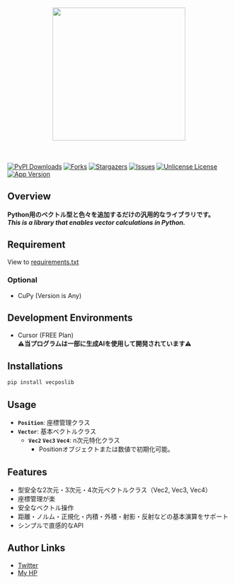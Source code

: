 <h1 id="top" align="center">
<img src="https://raw.githubusercontent.com/shotadft/VectorLib/master/.github/logo/VecPosLib-logo.svg" width="300" height="300" />
</h1><br/>

[![PyPI Downloads][pypi-shield]][pypi-url]
[![Forks][forks-shield]][forks-url]
[![Stargazers][stars-shield]][stars-url]
[![Issues][issues-shield]][issues-url]
[![Unlicense License][license-shield]][license-url]
[![App Version][version-shield]][header-id]

## Overview
**Python用のベクトル型と色々を追加するだけの汎用的なライブラリです。**<br/>
***This is a library that enables vector calculations in Python.***<br/>

## Requirement
View to [requirements.txt](https://github.com/shotadft/VectorLib/blob/master/requirements.txt)
### Optional
- CuPy (Version is Any)

## Development Environments
- Cursor (FREE Plan)<br/>
**⚠️当プログラムは一部に生成AIを使用して開発されています⚠️**

## Installations
```bash
pip install vecposlib
```

## Usage
- **`Position`**: 座標管理クラス
- **`Vector`**: 基本ベクトルクラス
    - **`Vec2` `Vec3` `Vec4`**: n次元特化クラス
        - Positionオブジェクトまたは数値で初期化可能。

## Features
- 型安全な2次元・3次元・4次元ベクトルクラス（Vec2, Vec3, Vec4）
- 座標管理が楽
- 安全なベクトル操作
- 距離・ノルム・正規化・内積・外積・射影・反射などの基本演算をサポート
- シンプルで直感的なAPI

## Author Links
- [Twitter](https://x.com/shotadft)
- [My HP](https://www.shotadft.com/)

<!-- MARKDOWN LINKS & IMAGES -->
<!-- https://www.markdownguide.org/basic-syntax/#reference-style-links -->
[pypi-shield]: https://img.shields.io/pypi/dm/VecPosLib.svg?label=PyPI%20downloads&style=for-the-badge
[pypi-url]: https://pypi.org/project/VecPosLib/
[forks-shield]: https://img.shields.io/github/forks/shotadft/VectorLib.svg?style=for-the-badge
[forks-url]: https://github.com/shotadft/VectorLib/network/members
[stars-shield]: https://img.shields.io/github/stars/shotadft/VectorLib.svg?style=for-the-badge
[stars-url]: https://github.com/shotadft/VectorLib/stargazers
[issues-shield]: https://img.shields.io/github/issues/shotadft/VectorLib.svg?style=for-the-badge
[issues-url]: https://github.com/shotadft/VectorLib/issues
[license-shield]: https://img.shields.io/github/license/shotadft/VectorLib.svg?style=for-the-badge
[license-url]: https://github.com/shotadft/VectorLib/blob/master/LICENSE.md
[version-shield]: https://img.shields.io/badge/1.0.3-00c81b?label=version&style=for-the-badge
[header-id]: #top
